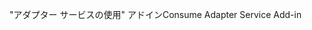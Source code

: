 <span data-ttu-id="f5a4e-101">"アダプター サービスの使用" アドイン</span><span class="sxs-lookup"><span data-stu-id="f5a4e-101">Consume Adapter Service Add-in</span></span>